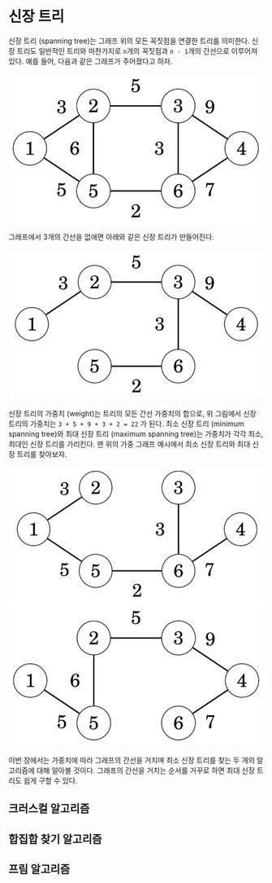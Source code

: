 # 신장 트리

신장 트리 (spanning tree)는 그래프 위의 모든 꼭짓점을 연결한 트리를 의미한다. 신장 트리도 일반적인 트리와 마찬가지로
`n`개의 꼭짓점과 `n - 1`개의 간선으로 이루어져 있다. 예를 들어, 다음과 같은 그래프가 주어졌다고 하자.

![가중 그래프 예시](./images/15/01.png)

그래프에서 3개의 간선을 없애면 아래와 같은 신장 트리가 만들어진다.

![신장 트리 예시](./images/15/02.png)

신장 트리의 가중치 (weight)는 트리의 모든 간선 가중치의 합으로, 위 그림에서 신장 트리의 가중치는 `3 + 5 + 9 + 3 + 2 = 22`
가 된다. 최소 신장 트리 (minimum spanning tree)와 최대 신장 트리 (maximum spanning tree)는 가중치가 각각 최소, 최대인 
신장 트리를 가리킨다. 맨 위의 가중 그래프 예시에서 최소 신장 트리와 최대 신장 트리를 찾아보자.

![최소 신장 트리](./images/15/03.png)
![최대 신장 트리](./images/15/04.png)

이번 장에서는 가중치에 따라 그래프의 간선을 거치며 최소 신장 트리를 찾는 두 개의 알고리즘에 대해 알아볼 것이다. 그래프의
간선을 거치는 순서를 거꾸로 하면 최대 신장 트리도 쉽게 구할 수 있다.

## 크러스컬 알고리즘

## 합집합 찾기 알고리즘

## 프림 알고리즘